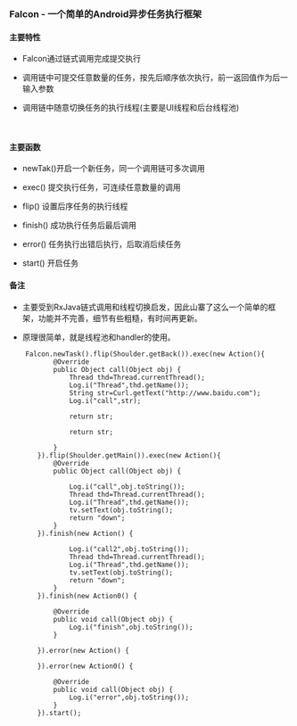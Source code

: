 ### Falcon - 一个简单的Android异步任务执行框架






#### 主要特性

- Falcon通过链式调用完成提交执行

- 调用链中可提交任意数量的任务，按先后顺序依次执行，前一返回值作为后一输入参数
​
- 调用链中随意切换任务的执行线程(主要是UI线程和后台线程池)

​

#### 主要函数

- newTak()开启一个新任务，同一个调用链可多次调用

- exec() 提交执行任务，可连续任意数量的调用

- flip() 设置后序任务的执行线程

- finish() 成功执行任务后最后调用

- error() 任务执行出错后执行，后取消后续任务

- start() 开启任务



#### 备注

- 主要受到RxJava链式调用和线程切换启发，因此山寨了这么一个简单的框架，功能并不完善，细节有些粗糙，有时间再更新。


- 原理很简单，就是线程池和handler的使用。



````
    Falcon.newTask().flip(Shoulder.getBack()).exec(new Action(){
           @Override
           public Object call(Object obj) {
               Thread thd=Thread.currentThread();
               Log.i("Thread",thd.getName());
               String str=Curl.getText("http://www.baidu.com");
               Log.i("call",str);

               return str;

               return str;

           }
       }).flip(Shoulder.getMain()).exec(new Action(){
           @Override
           public Object call(Object obj) {

               Log.i("call",obj.toString());
               Thread thd=Thread.currentThread();
               Log.i("Thread",thd.getName());
               tv.setText(obj.toString();
               return "down";
           }
       }).finish(new Action() {

               Log.i("call2",obj.toString());
               Thread thd=Thread.currentThread();
               Log.i("Thread",thd.getName());
               tv.setText(obj.toString();
               return "down";
           }
       }).finish(new Action0() {

           @Override
           public void call(Object obj) {
               Log.i("finish",obj.toString());
           }

       }).error(new Action() {

       }).error(new Action0() {

           @Override
           public void call(Object obj) {
               Log.i("error",obj.toString());
           }
       }).start();

    

